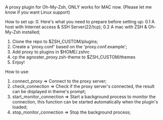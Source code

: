 A proxy plugin for Oh-My-Zsh, ONLY works for MAC now.
(Please let me know if you want Linux support)

How to set up:
0. Here's what you need to prepare before setting up:
    0.1 A host with Internet access & SSH Server(22/tcp);
    0.2 A mac with ZSH & Oh-My-Zsh installed;
1. Clone the repo to $ZSH_CUSTOM/plugins;
2. Create a 'proxy.conf' based on the 'proxy.conf.example';
3. Add proxy to plugins in $HOME/.zshrc
4. cp the agnoster_proxy.zsh-theme to $ZSH_CUSTOM/themes
5. Enjoy!

How to use:
1. connect_proxy => Connect to the proxy server;
2. check_connection => Check if the proxy server's connected, the result can be displayed in theme's prompt;
3. start_monitor_connection => Start a background process to monitor the connection, this function can be started automatically when the plugin's loaded;
4. stop_monitor_connection => Stop the background process;
